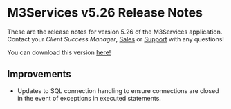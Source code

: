 # M3Services v5.26 Release Notes

<badge text= "Version 5.26" vertical="middle" />

<PageHeader />

These are the release notes for version 5.26 of the M3Services application.  Contact your _Client Success Manager_, [Sales](mailto:sales@zumasys.com?subject=M3Services%20v5.26) or [Support](mailto:help@zumasys.com?subject=M3Services%20v5.26) with any questions!

You can download this version [here!](https://roverdesktop.blob.core.windows.net/apps/M3ServicesSetup_5.26.zip)

## Improvements
 
- Updates to SQL connection handling to ensure connections are closed in the event of exceptions in executed statements.

<PageFooter />
